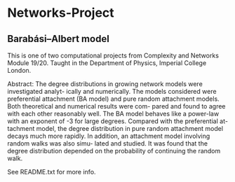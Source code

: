 # Networks-Project
## Barabási–Albert model

This is one of two computational projects from Complexity and Networks Module 19/20. Taught in the Department of Physics, Imperial College London.

Abstract: The degree distributions in growing network models were investigated analyt-
ically and numerically. The models considered were preferential attachment (BA model)
and pure random attachment models. Both theoretical and numerical results were com-
pared and found to agree with each other reasonably well. The BA model behaves like a
power-law with an exponent of -3 for large degrees. Compared with the preferential at-
tachment model, the degree distribution in pure random attachment model decays much
more rapidly. In addition, an attachment model involving random walks was also simu-
lated and studied. It was found that the degree distribution depended on the probability
of continuing the random walk.

See README.txt for more info.

